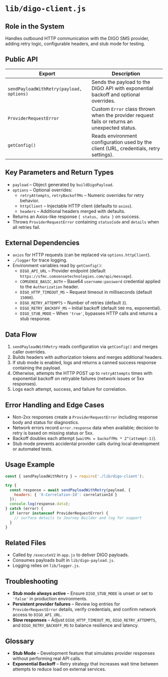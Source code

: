 # `lib/digo-client.js`

## Role in the System
Handles outbound HTTP communication with the DIGO SMS provider, adding retry logic, configurable headers, and stub mode for testing.

## Public API

| Export | Description |
| --- | --- |
| `sendPayloadWithRetry(payload, options)` | Sends the payload to the DIGO API with exponential backoff and optional overrides. |
| `ProviderRequestError` | Custom `Error` class thrown when the provider request fails or returns an unexpected status. |
| `getConfig()` | Reads environment configuration used by the client (URL, credentials, retry settings). |

## Key Parameters and Return Types

* `payload` – Object generated by `buildDigoPayload`.
* `options` – Optional overrides:
  * `retryAttempts`, `retryBackoffMs` – Numeric overrides for retry behavior.
  * `httpClient` – Injectable HTTP client (defaults to `axios`).
  * `headers` – Additional headers merged with defaults.
* Returns an Axios-like response `{ status, data }` on success.
* Throws `ProviderRequestError` containing `statusCode` and `details` when all retries fail.

## External Dependencies

* `axios` for HTTP requests (can be replaced via `options.httpClient`).
* `./logger` for trace logging.
* Environment variables read by `getConfig()`:
  * `DIGO_API_URL` – Provider endpoint (default `https://sfmc.comsensetechnologies.com/api/message`).
  * `COMSENSE_BASIC_AUTH` – Base64 `username:password` credential applied to the `Authorization` header.
  * `DIGO_HTTP_TIMEOUT_MS` – Request timeout in milliseconds (default `15000`).
  * `DIGO_RETRY_ATTEMPTS` – Number of retries (default `3`).
  * `DIGO_RETRY_BACKOFF_MS` – Initial backoff (default `500` ms, exponential).
  * `DIGO_STUB_MODE` – When `'true'`, bypasses HTTP calls and returns a stub response.

## Data Flow

1. `sendPayloadWithRetry` reads configuration via `getConfig()` and merges caller overrides.
2. Builds headers with authorization tokens and merges additional headers.
3. If stub mode is enabled, logs and returns a canned success response containing the payload.
4. Otherwise, attempts the HTTP POST up to `retryAttempts` times with exponential backoff on retryable failures (network issues or 5xx responses).
5. Logs each attempt, success, and failure for correlation.

## Error Handling and Edge Cases

* Non-2xx responses create a `ProviderRequestError` including response body and status for diagnostics.
* Network errors record `error.response` data when available; decision to retry is based on missing status or 5xx.
* Backoff doubles each attempt (`waitMs = backoffMs * 2^(attempt-1)`).
* Stub mode prevents accidental provider calls during local development or automated tests.

## Usage Example

```js
const { sendPayloadWithRetry } = require('./lib/digo-client');

try {
  const response = await sendPayloadWithRetry(payload, {
    headers: { 'X-Correlation-Id': correlationId }
  });
  console.log(response.data);
} catch (error) {
  if (error instanceof ProviderRequestError) {
    // surface details to Journey Builder and log for support
  }
}
```

## Related Files

* Called by `/executeV2` in `app.js` to deliver DIGO payloads.
* Consumes payloads built in `lib/digo-payload.js`.
* Logging relies on `lib/logger.js`.

## Troubleshooting

* **Stub mode always active** – Ensure `DIGO_STUB_MODE` is unset or set to `'false'` in production environments.
* **Persistent provider failures** – Review log entries for `ProviderRequestError` details, verify credentials, and confirm network access to `DIGO_API_URL`.
* **Slow responses** – Adjust `DIGO_HTTP_TIMEOUT_MS`, `DIGO_RETRY_ATTEMPTS`, and `DIGO_RETRY_BACKOFF_MS` to balance resilience and latency.

## Glossary

* **Stub Mode** – Development feature that simulates provider responses without performing real API calls.
* **Exponential Backoff** – Retry strategy that increases wait time between attempts to reduce load on external services.
